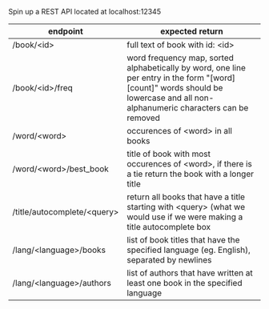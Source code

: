 Spin up a REST API located at localhost:12345

| endpoint    | expected return |
| ----------- | --------------- |
| /book/\<id\>  | full text of book with id: \<id\> |
| /book/\<id\>/freq  | word frequency map, sorted alphabetically by word, one line per entry in the form "[word] [count]" words should be lowercase and all non-alphanumeric characters can be removed |
| /word/\<word\> | occurences of \<word\> in all books |
| /word/\<word\>/best_book | title of book with most occurences of \<word\>, if there is a tie return the book with a longer title |
| /title/autocomplete/\<query\> | return all books that have a title starting with \<query\> (what we would use if we were making a title autocomplete box |
| /lang/\<language\>/books | list of book titles that have the specified language (eg. English), separated by newlines |
| /lang/\<language\>/authors | list of authors that have written at least one book in the specified language |
